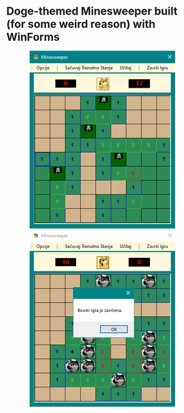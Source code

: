 # Doge-themed Minesweeper built (for some weird reason) with WinForms

<p align="center">
  <img src="minesweeper.png" alt="Minesweeper">
  <img src="boom.png" alt="Minesweeper">
</p>
